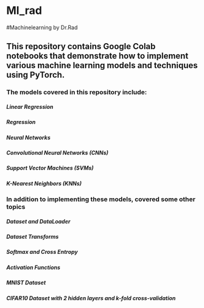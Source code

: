 # Ml_rad
#Machinelearning by Dr.Rad  

## This repository contains Google Colab notebooks that demonstrate how to implement various machine learning models and techniques using PyTorch. 

### The models covered in this repository include:  

##### Linear Regression  
#####  Regression  
##### Neural Networks  
##### Convolutional Neural Networks (CNNs)  
##### Support Vector Machines (SVMs)  
##### K-Nearest Neighbors (KNNs)  

### In addition to implementing these models, covered some other topics  

##### Dataset and DataLoader  
##### Dataset Transforms  
##### Softmax and Cross Entropy  
##### Activation Functions  
##### MNIST Dataset  
##### CIFAR10 Dataset with 2 hidden layers and k-fold cross-validation  




